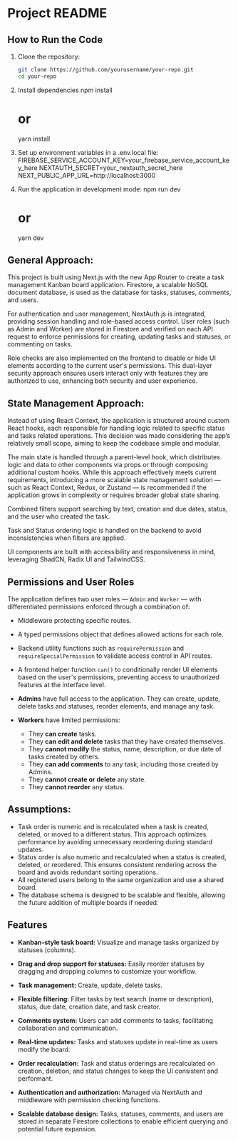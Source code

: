 # Project README

## How to Run the Code

1. Clone the repository:

   ```bash
   git clone https://github.com/yourusername/your-repo.git
   cd your-repo

   ```

2. Install dependencies
   npm install

   # or

   yarn install

3. Set up environment variables in a .env.local file:
   FIREBASE_SERVICE_ACCOUNT_KEY=your_firebase_service_account_key_here
   NEXTAUTH_SECRET=your_nextauth_secret_here
   NEXT_PUBLIC_APP_URL=http://localhost:3000

4. Run the application in development mode:
   npm run dev
   # or
   yarn dev

## General Approach:

This project is built using Next.js with the new App Router to create a task management Kanban board application. Firestore, a scalable NoSQL document database, is used as the database for tasks, statuses, comments, and users.

For authentication and user management, NextAuth.js is integrated, providing session handling and role-based access control. User roles (such as Admin and Worker) are stored in Firestore and verified on each API request to enforce permissions for creating, updating tasks and statuses, or commenting on tasks.

Role checks are also implemented on the frontend to disable or hide UI elements according to the current user's permissions. This dual-layer security approach ensures users interact only with features they are authorized to use, enhancing both security and user experience.

## State Management Approach:

Instead of using React Context, the application is structured around custom React hooks, each responsible for handling logic related to specific status and tasks related operations. This decision was made considering the app’s relatively small scope, aiming to keep the codebase simple and modular.

The main state is handled through a parent-level hook, which distributes logic and data to other components via props or through composing additional custom hooks. While this approach effectively meets current requirements, introducing a more scalable state management solution — such as React Context, Redux, or Zustand — is recommended if the application grows in complexity or requires broader global state sharing.

Combined filters support searching by text, creation and due dates, status, and the user who created the task.

Task and Status ordering logic is handled on the backend to avoid inconsistencies when filters are applied.

UI components are built with accessibility and responsiveness in mind, leveraging ShadCN, Radix UI and TailwindCSS.

## Permissions and User Roles

The application defines two user roles — `Admin` and `Worker` — with differentiated permissions enforced through a combination of:

- Middleware protecting specific routes.
- A typed permissions object that defines allowed actions for each role.
- Backend utility functions such as `requirePermission` and `requireSpecialPermission` to validate access control in API routes.
- A frontend helper function `can()` to conditionally render UI elements based on the user's permissions, preventing access to unauthorized features at the interface level.

- **Admins** have full access to the application. They can create, update, delete tasks and statuses, reorder elements, and manage any task.
- **Workers** have limited permissions:
  - They **can create** tasks.
  - They **can edit and delete** tasks that they have created themselves.
  - They **cannot modify** the status, name, description, or due date of tasks created by others.
  - They **can add comments** to any task, including those created by Admins.
  - They **cannot create or delete** any state.
  - They **cannot reorder** any status.

## Assumptions:

- Task order is numeric and is recalculated when a task is created, deleted, or moved to a different status. This approach optimizes performance by avoiding unnecessary reordering during standard updates.
- Status order is also numeric and recalculated when a status is created, deleted, or reordered. This ensures consistent rendering across the board and avoids redundant sorting operations.
- All registered users belong to the same organization and use a shared board.
- The database schema is designed to be scalable and flexible, allowing the future addition of multiple boards if needed.

## Features

- **Kanban-style task board:** Visualize and manage tasks organized by statuses (columns).

- **Drag and drop support for statuses:** Easily reorder statuses by dragging and dropping columns to customize your workflow.

- **Task management:** Create, update, delete tasks.

- **Flexible filtering:** Filter tasks by text search (name or description), status, due date, creation date, and task creator.

- **Comments system:** Users can add comments to tasks, facilitating collaboration and communication.

- **Real-time updates:** Tasks and statuses update in real-time as users modify the board.

- **Order recalculation:** Task and status orderings are recalculated on creation, deletion, and status changes to keep the UI consistent and performant.

- **Authentication and authorization:** Managed via NextAuth and middleware with permission checking functions.

- **Scalable database design:** Tasks, statuses, comments, and users are stored in separate Firestore collections to enable efficient querying and potential future expansion.
